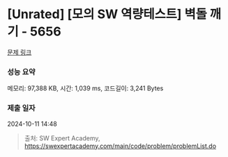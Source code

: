 # [Unrated] [모의 SW 역량테스트] 벽돌 깨기 - 5656 

[문제 링크](https://swexpertacademy.com/main/code/problem/problemDetail.do?contestProbId=AWXRQm6qfL0DFAUo) 

### 성능 요약

메모리: 97,388 KB, 시간: 1,039 ms, 코드길이: 3,241 Bytes

### 제출 일자

2024-10-11 14:48



> 출처: SW Expert Academy, https://swexpertacademy.com/main/code/problem/problemList.do